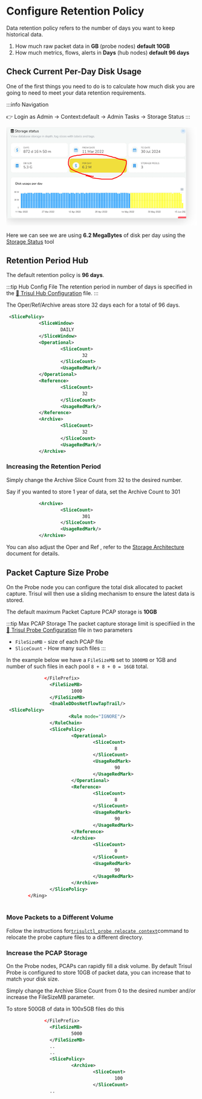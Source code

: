# Configure Retention Policy

Data retention policy refers to the number of days you want to keep historical data. 

1. How much raw packet data in **GB** (probe nodes)  **default 10GB**
2. How much metrics, flows, alerts in **Days** (hub nodes) **default 96 days**


## Check Current Per-Day Disk Usage 

One of the first things you need to do is to calculate how much disk you are going to need to meet your data retention requirements.


:::info Navigation

:point_right: Login as Admin &rarr; Context:default &rarr; Admin Tasks &rarr; Storage Status
:::

![per day storage](images/storage_per_day.png)



Here we can see  we are using **6.2 MegaBytes** of disk per day using the [Storage Status](/docs/ag/webadmin/storage_status) tool

  

## Retention Period Hub 

 
The default retention policy is **96 days**. 

:::tip Hub Config File
The retention period in number of days is specified in the [:memo: Trisul Hub Configuration](/docs/ref/trisulhubconfig) file. 
:::


The Oper/Ref/Archive areas store 32 days each for a total of 96 days. 

```xml {7,13,19}
 <SlicePolicy>
            <SliceWindow>
                    DAILY
            </SliceWindow>
            <Operational>
                    <SliceCount>
                            32
                    </SliceCount>
                    <UsageRedMark/>
            </Operational>
            <Reference>
                    <SliceCount>
                            32
                    </SliceCount>
                    <UsageRedMark/>
            </Reference>
            <Archive>
                    <SliceCount>
                            32
                    </SliceCount>
                    <UsageRedMark/>
            </Archive>
```



### Increasing the Retention Period

Simply change the Archive Slice Count from 32 to the desired number.  

Say if you wanted to store 1 year of data, set the Archive Count to 301 

```xml {3}
            <Archive>
                    <SliceCount>
                            301
                    </SliceCount>
                    <UsageRedMark/>
            </Archive>
```

You can also adjust the Oper and Ref , refer to the [Storage Architecture](/docs/ag/domain/storage_arch) document for details.

## Packet Capture Size Probe 

On the Probe node you can configure the total disk allocated to packet capture.  Trisul will then use a sliding mechanism to ensure the latest data is stored.


The default maximum Packet Capture PCAP storage is **10GB**


:::tip Max PCAP Storage 
The packet capture storage limit is specifiied in the [:memo: Trisul Probe Configuration](/docs/ref/trisulconfig) file in two parameters

- `FileSizeMB` - size of each PCAP file 
- `SliceCount` - How many such files 
:::


In the example below we have a `FileSizeMB` set to  `1000MB` or 1GB and number of such files in each pool `8 + 8 + 0 = 16GB` total. 

```xml {3,12,20,28}
              </FilePrefix>
                <FileSizeMB>
                        1000
                </FileSizeMB>
                <EnableDDosNetflowTapTrail/>
 <SlicePolicy>
                       <Rule mode="IGNORE"/>
                </RuleChain>
                <SlicePolicy>
                        <Operational>
                                <SliceCount>
                                        8
                                </SliceCount>
                                <UsageRedMark>
                                        90
                                </UsageRedMark>
                        </Operational>
                        <Reference>
                                <SliceCount>
                                        8
                                </SliceCount>
                                <UsageRedMark>
                                        90
                                </UsageRedMark>
                        </Reference>
                        <Archive>
                                <SliceCount>
                                        0
                                </SliceCount>
                                <UsageRedMark>
                                        90
                                </UsageRedMark>
                        </Archive>
                </SlicePolicy>
        </Ring>



```




### Move Packets to a Different Volume

Follow the instructions for[`trisulctl_probe relocate context`](/docs/ag/basictasks/reloc)command to relocate the probe capture files to a different directory.

### Increase the PCAP Storage

On the Probe nodes, PCAPs can rapidly fill a disk volume. By default Trisul Probe is configured to store 10GB of packet data, you can increase that to match your disk size.



Simply change the Archive Slice Count from 0 to the desired number and/or increase the FileSizeMB parameter.


To store 500GB of data in 100x5GB files do this 

```xml {3,10}
              </FilePrefix>
                <FileSizeMB>
                        5000
                </FileSizeMB>
                ..
                ..
                <SlicePolicy>
                        <Archive>
                                <SliceCount>
                                        100
                                </SliceCount>
                ..

```

